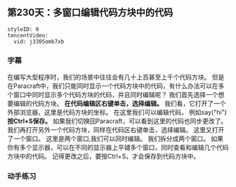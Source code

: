 ## 第230天：多窗口编辑代码方块中的代码




```@TencentVideo
styleID: 0
tencentVideo:
  vid: j3305omb7xb

```
### 字幕

在编写大型程序时，我们的场景中往往会有几十上百甚至上千个代码方块。
但是在Paracraft中，我们只能同时显示一个代码方块中的代码，有什么办法可以在多个窗口中同时显示多个代码方块的代码，并且同时编辑呢？
我们首先选择一个想要编辑的代码方块。
**在代码编辑区右键单击，选择编辑。**
我们看，它打开了一个外部浏览器，这里是代码方块的坐标。
在这里我们可以编辑代码，
例如say("hi")
**按Ctrl+S保存。**
如果我们切换回Paracraft，可以看到这里的代码也同步更改了。
我们再打开另外一个代码方块，同样在代码区右键单击，选择编辑。
这里又打开了一个窗口。
这里是两个窗口,我们可以同时编辑。
我们拆分成两个窗口。
如果你有多个显示器，可以在不同的显示器上平铺多个窗口，同时查看和编辑几个代码方块中的代码。
记得更改之后，要按Ctrl+S，才会保存到代码方块中。


### 动手练习